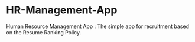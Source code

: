 # HR-Management-App
Human Resource Management App : The simple app for recruitment based on the Resume Ranking Policy.
